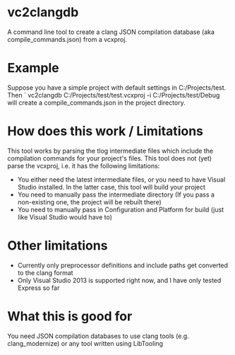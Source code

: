 vc2clangdb
==========

A command line tool to create a clang JSON compilation database (aka compile_commands.json) from a vcxproj.

# Example
Suppose you have a simple project with default settings in C:/Projects/test. Then
` vc2clangdb C:/Projects/test/test.vcxproj -i C:/Projects/test/Debug
will create a compile_commands.json in the project directory.

# How does this work / Limitations
This tool works by parsing the tlog intermediate files which include the compilation commands for your project's files. This tool does not (yet) parse the vcxproj, i.e. it has the following limitations:
* You either need the latest intermediate files, or you need to have Visual Studio installed. In the latter case, this tool will build your project
* You need to manually pass the intermediate directory (If you pass a non-existing one, the project will be rebuilt there)
* You need to manually pass in Configuration and Platform for build (just like Visual Studio would have to)

# Other limitations
* Currently only preprocessor definitions and include paths get converted to the clang format
* Only Visual Studio 2013 is supported right now, and I have only tested Express so far

# What this is good for
You need JSON compilation databases to use clang tools (e.g. clang_modernize) or any tool written using LibTooling
